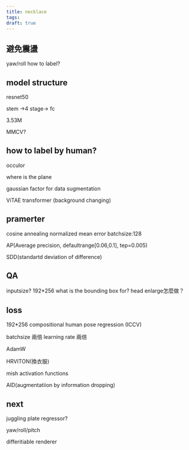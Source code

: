 ```yaml
---
title: necklace
tags:
draft: true
---
```


## 避免震盪

yaw/roll how to label?

## model structure

resnet50

stem ->4 stage-> fc

3.53M

MMCV?

## how to label by human?

occulor

where is the plane

gaussian factor for data sugmentation

ViTAE transformer (background changing)

## pramerter
cosine annealing
normalized mean error
batchsize:128

AP(Average precision, defaultrange[0.06,0.1], tep=0.005)

SDD(standartd deviation of difference)

## QA
inputsize? 192*256
what is the bounding box for?
head enlarge怎麼做？

## loss
192*256
compositional human pose regression (ICCV)

batchsize 兩倍 learning rate 兩倍

AdamW

HRVITON(換衣服)

mish activation functions

AID(augmentatiion by information dropping)

## next
juggling plate
regressor?

yaw/roll/pitch

differitiable renderer